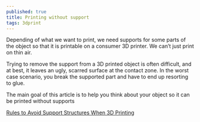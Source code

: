```yaml
---
published: true
title: Printing without support
tags: 3dprint
---
```

Depending of what we want to print, we need supports for some parts of the object so that it is printable on a consumer 3D printer. We can’t just print on thin air.

Trying to remove the support from a 3D printed object is often difficult, and at best, it leaves an ugly, scarred surface at the contact zone. In the worst case scenario, you break the supported part and have to end up resorting to glue.

The main goal of this article is to help you think about your object so it can be printed without supports

[Rules to Avoid Support Structures When 3D Printing]()

